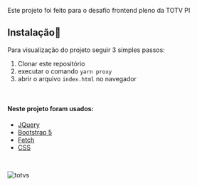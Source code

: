 Este projeto foi feito para o desafio frontend pleno da TOTV PI

## Instalação🤨

Para visualização do projeto seguir 3 simples passos:

1. Clonar este repositório
2. executar o comando ```yarn proxy```
3. abrir o arquivo ```index.html``` no navegador
<br>

#### Neste projeto foram usados:

- [JQuery](https://jquery.com/)
- [Bootstrap 5](https://getbootstrap.com/docs/5.0/getting-started/introduction/)
- [Fetch](https://developer.mozilla.org/pt-BR/docs/Web/API/Fetch_API/Using_Fetch)
- [CSS](https://developer.mozilla.org/pt-BR/docs/Web/CSS)
<br>




![totvs](https://user-images.githubusercontent.com/60038289/122488360-b5230980-cfb3-11eb-9e89-33ae8e2a1c6f.png)
